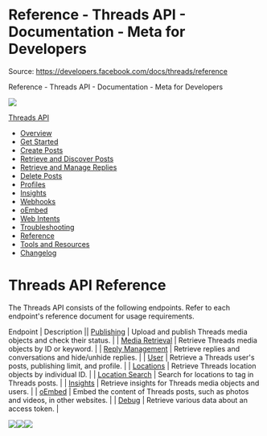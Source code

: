 # Reference - Threads API - Documentation - Meta for Developers

Source: https://developers.facebook.com/docs/threads/reference

Reference - Threads API - Documentation - Meta for Developers

![](https://facebook.com/security/hsts-pixel.gif)

[Threads API](.md)

* [Overview](overview.md)
* [Get Started](get-started.md)
* [Create Posts](create-posts.md)
* [Retrieve and Discover Posts](retrieve-and-discover-posts.md)
* [Retrieve and Manage Replies](retrieve-and-manage-replies.md)
* [Delete Posts](posts/delete-posts.md)
* [Profiles](threads-profiles.md)
* [Insights](insights.md)
* [Webhooks](webhooks.md)
* [oEmbed](tools-and-resources/embed-a-threads-post.md)
* [Web Intents](threads-web-intents.md)
* [Troubleshooting](troubleshooting.md)
* [Reference](reference.md)
* [Tools and Resources](tools-and-resources.md)
* [Changelog](changelog.md)

# Threads API Reference

The Threads API consists of the following endpoints. Refer to each endpoint's reference document for usage requirements.

Endpoint | Description || [Publishing](reference/publishing.md) | Upload and publish Threads media objects and check their status. |
| [Media Retrieval](reference/media-retrieval.md) | Retrieve Threads media objects by ID or keyword. |
| [Reply Management](reference/reply-management.md) | Retrieve replies and conversations and hide/unhide replies. |
| [User](reference/user.md) | Retrieve a Threads user's posts, publishing limit, and profile. |
| [Locations](reference/locations.md) | Retrieve Threads location objects by individual ID. |
| [Location Search](reference/location-search.md) | Search for locations to tag in Threads posts. |
| [Insights](reference/insights.md) | Retrieve insights for Threads media objects and users. |
| [oEmbed](reference/oembed.md) | Embed the content of Threads posts, such as photos and videos, in other websites. |
| [Debug](reference/debug.md) | Retrieve various data about an access token. |

![](https://www.facebook.com/tr?id=675141479195042&ev=PageView&noscript=1)![](https://www.facebook.com/tr?id=574561515946252&ev=PageView&noscript=1)![](https://www.facebook.com/tr?id=1754628768090156&ev=PageView&noscript=1)